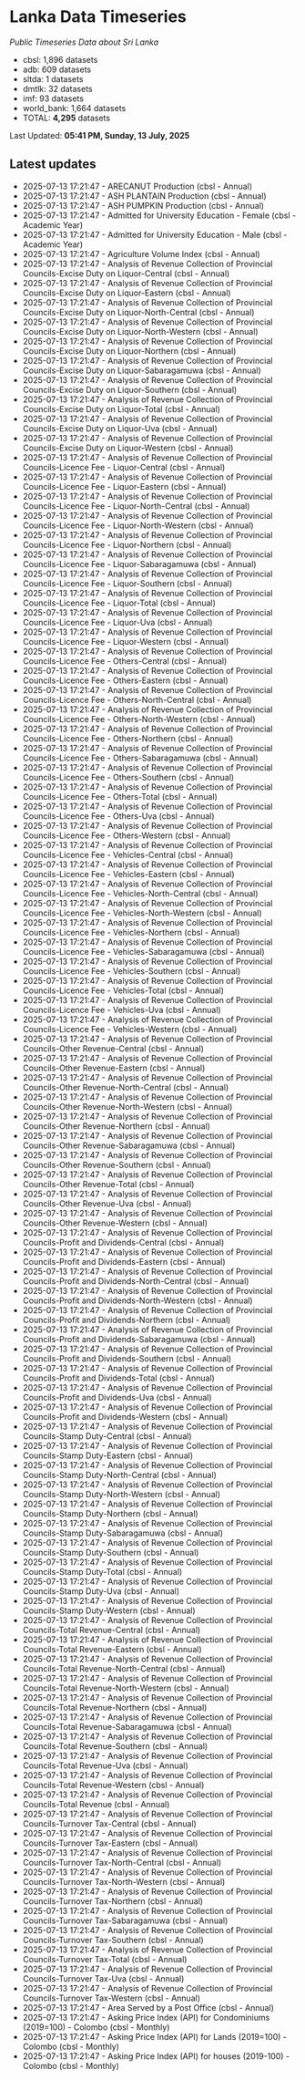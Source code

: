 # Lanka Data Timeseries
*Public Timeseries Data about Sri Lanka*

* cbsl: 1,896 datasets
* adb: 609 datasets
* sltda: 1 datasets
* dmtlk: 32 datasets
* imf: 93 datasets
* world_bank: 1,664 datasets
* TOTAL: **4,295** datasets

Last Updated: **05:41 PM, Sunday, 13 July, 2025**

## Latest updates

* 2025-07-13 17:21:47 - ARECANUT Production (cbsl - Annual)
* 2025-07-13 17:21:47 - ASH PLANTAIN Production (cbsl - Annual)
* 2025-07-13 17:21:47 - ASH PUMPKIN Production (cbsl - Annual)
* 2025-07-13 17:21:47 - Admitted for University Education - Female (cbsl - Academic Year)
* 2025-07-13 17:21:47 - Admitted for University Education - Male (cbsl - Academic Year)
* 2025-07-13 17:21:47 - Agriculture Volume Index (cbsl - Annual)
* 2025-07-13 17:21:47 - Analysis of Revenue Collection of Provincial Councils-Excise Duty on Liquor-Central (cbsl - Annual)
* 2025-07-13 17:21:47 - Analysis of Revenue Collection of Provincial Councils-Excise Duty on Liquor-Eastern (cbsl - Annual)
* 2025-07-13 17:21:47 - Analysis of Revenue Collection of Provincial Councils-Excise Duty on Liquor-North-Central (cbsl - Annual)
* 2025-07-13 17:21:47 - Analysis of Revenue Collection of Provincial Councils-Excise Duty on Liquor-North-Western (cbsl - Annual)
* 2025-07-13 17:21:47 - Analysis of Revenue Collection of Provincial Councils-Excise Duty on Liquor-Northern (cbsl - Annual)
* 2025-07-13 17:21:47 - Analysis of Revenue Collection of Provincial Councils-Excise Duty on Liquor-Sabaragamuwa (cbsl - Annual)
* 2025-07-13 17:21:47 - Analysis of Revenue Collection of Provincial Councils-Excise Duty on Liquor-Southern (cbsl - Annual)
* 2025-07-13 17:21:47 - Analysis of Revenue Collection of Provincial Councils-Excise Duty on Liquor-Total (cbsl - Annual)
* 2025-07-13 17:21:47 - Analysis of Revenue Collection of Provincial Councils-Excise Duty on Liquor-Uva (cbsl - Annual)
* 2025-07-13 17:21:47 - Analysis of Revenue Collection of Provincial Councils-Excise Duty on Liquor-Western (cbsl - Annual)
* 2025-07-13 17:21:47 - Analysis of Revenue Collection of Provincial Councils-Licence Fee - Liquor-Central (cbsl - Annual)
* 2025-07-13 17:21:47 - Analysis of Revenue Collection of Provincial Councils-Licence Fee - Liquor-Eastern (cbsl - Annual)
* 2025-07-13 17:21:47 - Analysis of Revenue Collection of Provincial Councils-Licence Fee - Liquor-North-Central (cbsl - Annual)
* 2025-07-13 17:21:47 - Analysis of Revenue Collection of Provincial Councils-Licence Fee - Liquor-North-Western (cbsl - Annual)
* 2025-07-13 17:21:47 - Analysis of Revenue Collection of Provincial Councils-Licence Fee - Liquor-Northern (cbsl - Annual)
* 2025-07-13 17:21:47 - Analysis of Revenue Collection of Provincial Councils-Licence Fee - Liquor-Sabaragamuwa (cbsl - Annual)
* 2025-07-13 17:21:47 - Analysis of Revenue Collection of Provincial Councils-Licence Fee - Liquor-Southern (cbsl - Annual)
* 2025-07-13 17:21:47 - Analysis of Revenue Collection of Provincial Councils-Licence Fee - Liquor-Total (cbsl - Annual)
* 2025-07-13 17:21:47 - Analysis of Revenue Collection of Provincial Councils-Licence Fee - Liquor-Uva (cbsl - Annual)
* 2025-07-13 17:21:47 - Analysis of Revenue Collection of Provincial Councils-Licence Fee - Liquor-Western (cbsl - Annual)
* 2025-07-13 17:21:47 - Analysis of Revenue Collection of Provincial Councils-Licence Fee - Others-Central (cbsl - Annual)
* 2025-07-13 17:21:47 - Analysis of Revenue Collection of Provincial Councils-Licence Fee - Others-Eastern (cbsl - Annual)
* 2025-07-13 17:21:47 - Analysis of Revenue Collection of Provincial Councils-Licence Fee - Others-North-Central (cbsl - Annual)
* 2025-07-13 17:21:47 - Analysis of Revenue Collection of Provincial Councils-Licence Fee - Others-North-Western (cbsl - Annual)
* 2025-07-13 17:21:47 - Analysis of Revenue Collection of Provincial Councils-Licence Fee - Others-Northern (cbsl - Annual)
* 2025-07-13 17:21:47 - Analysis of Revenue Collection of Provincial Councils-Licence Fee - Others-Sabaragamuwa (cbsl - Annual)
* 2025-07-13 17:21:47 - Analysis of Revenue Collection of Provincial Councils-Licence Fee - Others-Southern (cbsl - Annual)
* 2025-07-13 17:21:47 - Analysis of Revenue Collection of Provincial Councils-Licence Fee - Others-Total (cbsl - Annual)
* 2025-07-13 17:21:47 - Analysis of Revenue Collection of Provincial Councils-Licence Fee - Others-Uva (cbsl - Annual)
* 2025-07-13 17:21:47 - Analysis of Revenue Collection of Provincial Councils-Licence Fee - Others-Western (cbsl - Annual)
* 2025-07-13 17:21:47 - Analysis of Revenue Collection of Provincial Councils-Licence Fee - Vehicles-Central (cbsl - Annual)
* 2025-07-13 17:21:47 - Analysis of Revenue Collection of Provincial Councils-Licence Fee - Vehicles-Eastern (cbsl - Annual)
* 2025-07-13 17:21:47 - Analysis of Revenue Collection of Provincial Councils-Licence Fee - Vehicles-North-Central (cbsl - Annual)
* 2025-07-13 17:21:47 - Analysis of Revenue Collection of Provincial Councils-Licence Fee - Vehicles-North-Western (cbsl - Annual)
* 2025-07-13 17:21:47 - Analysis of Revenue Collection of Provincial Councils-Licence Fee - Vehicles-Northern (cbsl - Annual)
* 2025-07-13 17:21:47 - Analysis of Revenue Collection of Provincial Councils-Licence Fee - Vehicles-Sabaragamuwa (cbsl - Annual)
* 2025-07-13 17:21:47 - Analysis of Revenue Collection of Provincial Councils-Licence Fee - Vehicles-Southern (cbsl - Annual)
* 2025-07-13 17:21:47 - Analysis of Revenue Collection of Provincial Councils-Licence Fee - Vehicles-Total (cbsl - Annual)
* 2025-07-13 17:21:47 - Analysis of Revenue Collection of Provincial Councils-Licence Fee - Vehicles-Uva (cbsl - Annual)
* 2025-07-13 17:21:47 - Analysis of Revenue Collection of Provincial Councils-Licence Fee - Vehicles-Western (cbsl - Annual)
* 2025-07-13 17:21:47 - Analysis of Revenue Collection of Provincial Councils-Other Revenue-Central (cbsl - Annual)
* 2025-07-13 17:21:47 - Analysis of Revenue Collection of Provincial Councils-Other Revenue-Eastern (cbsl - Annual)
* 2025-07-13 17:21:47 - Analysis of Revenue Collection of Provincial Councils-Other Revenue-North-Central (cbsl - Annual)
* 2025-07-13 17:21:47 - Analysis of Revenue Collection of Provincial Councils-Other Revenue-North-Western (cbsl - Annual)
* 2025-07-13 17:21:47 - Analysis of Revenue Collection of Provincial Councils-Other Revenue-Northern (cbsl - Annual)
* 2025-07-13 17:21:47 - Analysis of Revenue Collection of Provincial Councils-Other Revenue-Sabaragamuwa (cbsl - Annual)
* 2025-07-13 17:21:47 - Analysis of Revenue Collection of Provincial Councils-Other Revenue-Southern (cbsl - Annual)
* 2025-07-13 17:21:47 - Analysis of Revenue Collection of Provincial Councils-Other Revenue-Total (cbsl - Annual)
* 2025-07-13 17:21:47 - Analysis of Revenue Collection of Provincial Councils-Other Revenue-Uva (cbsl - Annual)
* 2025-07-13 17:21:47 - Analysis of Revenue Collection of Provincial Councils-Other Revenue-Western (cbsl - Annual)
* 2025-07-13 17:21:47 - Analysis of Revenue Collection of Provincial Councils-Profit and Dividends-Central (cbsl - Annual)
* 2025-07-13 17:21:47 - Analysis of Revenue Collection of Provincial Councils-Profit and Dividends-Eastern (cbsl - Annual)
* 2025-07-13 17:21:47 - Analysis of Revenue Collection of Provincial Councils-Profit and Dividends-North-Central (cbsl - Annual)
* 2025-07-13 17:21:47 - Analysis of Revenue Collection of Provincial Councils-Profit and Dividends-North-Western (cbsl - Annual)
* 2025-07-13 17:21:47 - Analysis of Revenue Collection of Provincial Councils-Profit and Dividends-Northern (cbsl - Annual)
* 2025-07-13 17:21:47 - Analysis of Revenue Collection of Provincial Councils-Profit and Dividends-Sabaragamuwa (cbsl - Annual)
* 2025-07-13 17:21:47 - Analysis of Revenue Collection of Provincial Councils-Profit and Dividends-Southern (cbsl - Annual)
* 2025-07-13 17:21:47 - Analysis of Revenue Collection of Provincial Councils-Profit and Dividends-Total (cbsl - Annual)
* 2025-07-13 17:21:47 - Analysis of Revenue Collection of Provincial Councils-Profit and Dividends-Uva (cbsl - Annual)
* 2025-07-13 17:21:47 - Analysis of Revenue Collection of Provincial Councils-Profit and Dividends-Western (cbsl - Annual)
* 2025-07-13 17:21:47 - Analysis of Revenue Collection of Provincial Councils-Stamp Duty-Central (cbsl - Annual)
* 2025-07-13 17:21:47 - Analysis of Revenue Collection of Provincial Councils-Stamp Duty-Eastern (cbsl - Annual)
* 2025-07-13 17:21:47 - Analysis of Revenue Collection of Provincial Councils-Stamp Duty-North-Central (cbsl - Annual)
* 2025-07-13 17:21:47 - Analysis of Revenue Collection of Provincial Councils-Stamp Duty-North-Western (cbsl - Annual)
* 2025-07-13 17:21:47 - Analysis of Revenue Collection of Provincial Councils-Stamp Duty-Northern (cbsl - Annual)
* 2025-07-13 17:21:47 - Analysis of Revenue Collection of Provincial Councils-Stamp Duty-Sabaragamuwa (cbsl - Annual)
* 2025-07-13 17:21:47 - Analysis of Revenue Collection of Provincial Councils-Stamp Duty-Southern (cbsl - Annual)
* 2025-07-13 17:21:47 - Analysis of Revenue Collection of Provincial Councils-Stamp Duty-Total (cbsl - Annual)
* 2025-07-13 17:21:47 - Analysis of Revenue Collection of Provincial Councils-Stamp Duty-Uva (cbsl - Annual)
* 2025-07-13 17:21:47 - Analysis of Revenue Collection of Provincial Councils-Stamp Duty-Western (cbsl - Annual)
* 2025-07-13 17:21:47 - Analysis of Revenue Collection of Provincial Councils-Total Revenue-Central (cbsl - Annual)
* 2025-07-13 17:21:47 - Analysis of Revenue Collection of Provincial Councils-Total Revenue-Eastern (cbsl - Annual)
* 2025-07-13 17:21:47 - Analysis of Revenue Collection of Provincial Councils-Total Revenue-North-Central (cbsl - Annual)
* 2025-07-13 17:21:47 - Analysis of Revenue Collection of Provincial Councils-Total Revenue-North-Western (cbsl - Annual)
* 2025-07-13 17:21:47 - Analysis of Revenue Collection of Provincial Councils-Total Revenue-Northern (cbsl - Annual)
* 2025-07-13 17:21:47 - Analysis of Revenue Collection of Provincial Councils-Total Revenue-Sabaragamuwa (cbsl - Annual)
* 2025-07-13 17:21:47 - Analysis of Revenue Collection of Provincial Councils-Total Revenue-Southern (cbsl - Annual)
* 2025-07-13 17:21:47 - Analysis of Revenue Collection of Provincial Councils-Total Revenue-Uva (cbsl - Annual)
* 2025-07-13 17:21:47 - Analysis of Revenue Collection of Provincial Councils-Total Revenue-Western (cbsl - Annual)
* 2025-07-13 17:21:47 - Analysis of Revenue Collection of Provincial Councils-Total Revenue (cbsl - Annual)
* 2025-07-13 17:21:47 - Analysis of Revenue Collection of Provincial Councils-Turnover Tax-Central (cbsl - Annual)
* 2025-07-13 17:21:47 - Analysis of Revenue Collection of Provincial Councils-Turnover Tax-Eastern (cbsl - Annual)
* 2025-07-13 17:21:47 - Analysis of Revenue Collection of Provincial Councils-Turnover Tax-North-Central (cbsl - Annual)
* 2025-07-13 17:21:47 - Analysis of Revenue Collection of Provincial Councils-Turnover Tax-North-Western (cbsl - Annual)
* 2025-07-13 17:21:47 - Analysis of Revenue Collection of Provincial Councils-Turnover Tax-Northern (cbsl - Annual)
* 2025-07-13 17:21:47 - Analysis of Revenue Collection of Provincial Councils-Turnover Tax-Sabaragamuwa (cbsl - Annual)
* 2025-07-13 17:21:47 - Analysis of Revenue Collection of Provincial Councils-Turnover Tax-Southern (cbsl - Annual)
* 2025-07-13 17:21:47 - Analysis of Revenue Collection of Provincial Councils-Turnover Tax-Total (cbsl - Annual)
* 2025-07-13 17:21:47 - Analysis of Revenue Collection of Provincial Councils-Turnover Tax-Uva (cbsl - Annual)
* 2025-07-13 17:21:47 - Analysis of Revenue Collection of Provincial Councils-Turnover Tax-Western (cbsl - Annual)
* 2025-07-13 17:21:47 - Area Served by a Post Office (cbsl - Annual)
* 2025-07-13 17:21:47 - Asking Price Index (API) for Condominiums (2019=100) - Colombo (cbsl - Monthly)
* 2025-07-13 17:21:47 - Asking Price Index (API) for Lands (2019=100) - Colombo (cbsl - Monthly)
* 2025-07-13 17:21:47 - Asking Price Index (API) for houses (2019-100) - Colombo (cbsl - Monthly)